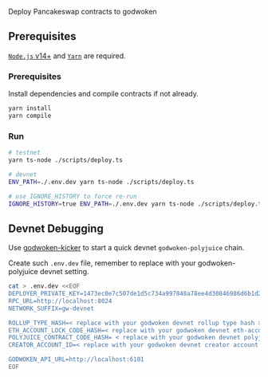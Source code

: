 Deploy Pancakeswap contracts to godwoken

## Prerequisites

[`Node.js` v14+](https://nodejs.org) and [`Yarn`](https://yarnpkg.com/) are required.

### Prerequisites

Install dependencies and compile contracts if not already.

```sh
yarn install
yarn compile
```

### Run

```sh
# testnet
yarn ts-node ./scripts/deploy.ts

# devnet
ENV_PATH=./.env.dev yarn ts-node ./scripts/deploy.ts

# use IGNORE_HISTORY to force re-run
IGNORE_HISTORY=true ENV_PATH=./.env.dev yarn ts-node ./scripts/deploy.ts
```

## Devnet Debugging

Use [godwoken-kicker](https://github.com/RetricSu/godwoken-kicker) to start a quick devnet `godwoken-polyjuice` chain.

Create such `.env.dev` file, remember to replace with your godwoken-polyjuice devnet setting.

```sh
cat > .env.dev <<EOF
DEPLOYER_PRIVATE_KEY=1473ec0e7c507de1d5c734a997848a78ee4d30846986d6b1d22002a57ece74ba
RPC_URL=http://localhost:8024
NETWORK_SUFFIX=gw-devnet

ROLLUP_TYPE_HASH=< replace with your godwoken devnet rollup type hash >
ETH_ACCOUNT_LOCK_CODE_HASH=< replace with your godwoken devnet eth-account-lock code hash >
POLYJUICE_CONTRACT_CODE_HASH= < replace with your godwoken devnet polyjuice-contract code hash >
CREATOR_ACCOUNT_ID=< replace with your godwoken devnet creator account id >

GODWOKEN_API_URL=http://localhost:6101
EOF
```
